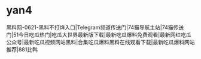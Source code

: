 # yan4
黑料网-0621-黑料不打烊入口|Telegram频道传送门|74猫导航主站|74猫传送门|51今日吃瓜热门|吃瓜大世界最新版下载|最新吃瓜爆料免费观看|最新网红吃瓜公众号|最新吃瓜视频网站黑料|合集吃瓜爆料黑料在线观看下载|最新吃瓜爆料网站推荐|881比鸭
